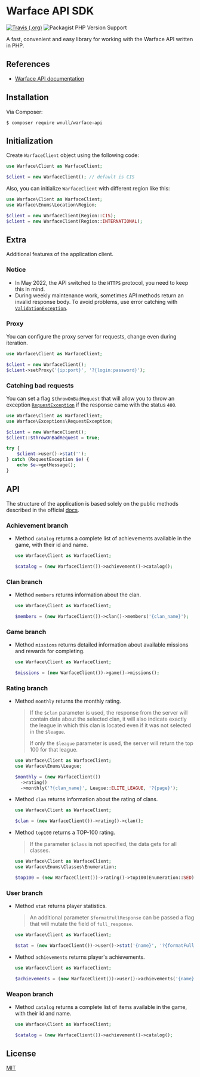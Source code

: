 # Warface API SDK

[![Travis (.org)](https://img.shields.io/travis/wnull/warface-api?style=flat-square&color=%23228B22)](https://travis-ci.com/wnull/warface-api) 
![Packagist PHP Version Support](https://img.shields.io/packagist/php-v/wnull/warface-api?style=flat-square) 

A fast, convenient and easy library for working with the Warface API written in PHP.

## References

- [Warface API documentation](https://ru.warface.com/wiki/index.php/API)

## Installation

Via Composer:

```shell
$ composer require wnull/warface-api
```

## Initialization

Create `WarfaceClient` object using the following code:

```php
use Warface\Client as WarfaceClient;

$client = new WarfaceClient(); // default is CIS
```

Also, you can initialize `WarfaceClient` with different region like this:

```php
use Warface\Client as WarfaceClient;
use Warface\Enums\Location\Region;

$client = new WarfaceClient(Region::CIS); 
$client = new WarfaceClient(Region::INTERNATIONAL);
```

## Extra

Additional features of the application client.

### Notice

- In May 2022, the API switched to the `HTTPS` protocol, you need to keep this in mind.
- During weekly maintenance work, sometimes API methods return an invalid response body. To avoid problems, use error catching with [`ValidationException`](src/Exceptions/ValidationException.php).


### Proxy

You can configure the proxy server for requests, change even during iteration.

```php
use Warface\Client as WarfaceClient;

$client = new WarfaceClient(); 
$client->setProxy('{ip:port}', '?{login:password}');
```
### Catching bad requests

You can set a flag `$throwOnBadRequest` that will allow you to throw an exception [`RequestException`](src/Exceptions/RequestException.php) if the response came with the status `400`.

```php
use Warface\Client as WarfaceClient;
use Warface\Exceptions\RequestException;

$client = new WarfaceClient();
$client::$throwOnBadRequest = true;

try {
    $client->user()->stat('');
} catch (RequestException $e) {
    echo $e->getMessage();
}
```

## API

The structure of the application is based solely on the public methods described in the official [docs](#references).

### Achievement branch

- Method `catalog` returns a complete list of achievements available in the game, with their id and name.

  ```php
  use Warface\Client as WarfaceClient;
  
  $catalog = (new WarfaceClient())->achievement()->catalog();
  ```

### Clan branch

- Method `members` returns information about the clan.

  ```php
  use Warface\Client as WarfaceClient;
  
  $members = (new WarfaceClient())->clan()->members('{clan_name}');
  ```

### Game branch

- Method `missions` returns detailed information about available missions and rewards for completing.

  ```php
  use Warface\Client as WarfaceClient;
  
  $missions = (new WarfaceClient())->game()->missions();
  ```

### Rating branch

- Method `monthly` returns the monthly rating.

  > If the `$clan` parameter is used, the response from the server will contain data about the selected clan, it will also indicate exactly the league in which this clan is located even if it was not selected in the `$league`.
  >
  > If only the `$league` parameter is used, the server will return the top 100 for that league.

  ```php
  use Warface\Client as WarfaceClient;
  use Warface\Enums\League;
  
  $monthly = (new WarfaceClient())
    ->rating()
    ->monthly('?{clan_name}', League::ELITE_LEAGUE, '?{page}');
  ```

- Method `clan` returns information about the rating of clans.

  ```php
  use Warface\Client as WarfaceClient;
  
  $clan = (new WarfaceClient())->rating()->clan();
  ```

- Method `top100` returns a TOP-100 rating.

  > If the parameter `$class` is not specified, the data gets for all classes.

  ```php
  use Warface\Client as WarfaceClient;
  use Warface\Enums\Classes\Enumeration;
  
  $top100 = (new WarfaceClient())->rating()->top100(Enumeration::SED);
  ```

### User branch

- Method `stat` returns player statistics.

   > An additional parameter `$formatFullResponse` can be passed a flag that will mutate the field of `full_response`.

  ```php
  use Warface\Client as WarfaceClient;
  
  $stat = (new WarfaceClient())->user()->stat('{name}', '?{formatFullResponse}');
  ```

- Method `achievements` returns player's achievements.

  ```php
  use Warface\Client as WarfaceClient;
  
  $achievements = (new WarfaceClient())->user()->achievements('{name}');
  ```

### Weapon branch

- Method `catalog` returns a complete list of items available in the game, with their id and name.

  ```php
  use Warface\Client as WarfaceClient;
  
  $catalog = (new WarfaceClient())->achievement()->catalog();
  ```

## License

[MIT](LICENSE)

